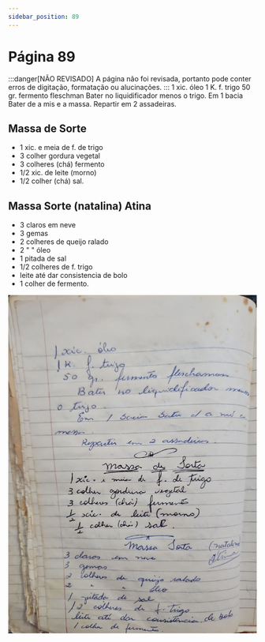 ```yaml
---
sidebar_position: 89
---
```

# Página 89
:::danger[NÃO REVISADO]
A página não foi revisada, portanto pode conter erros de digitação, formatação ou alucinações.
:::
1 xic. óleo
1 K. f. trigo
50 gr. fermento fleschman
Bater no liquidificador menos
o trigo.
Em 1 bacia Bater de a mis e a
massa.
Repartir em 2 assadeiras.

## Massa de Sorte
* 1 xic. e meia de f. de trigo
* 3 colher gordura vegetal
* 3 colheres (chá) fermento
* 1/2 xic. de leite (morno)
* 1/2 colher (chá) sal.

## Massa Sorte (natalina) Atina
* 3 claros em neve
* 3 gemas
* 2 colheres de queijo ralado
* 2 " " óleo
* 1 pitada de sal
* 1/2 colheres de f. trigo
* leite até dar consistencia de bolo
* 1 colher de fermento.

![imagem base](./images/page_89.png)